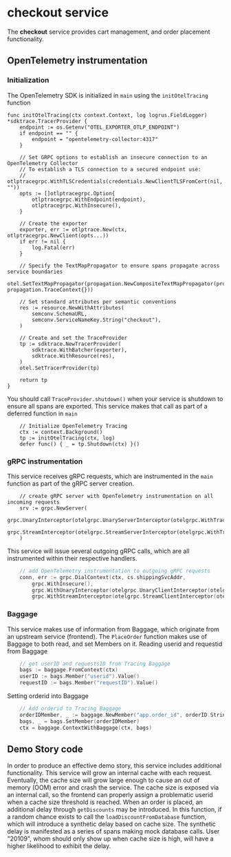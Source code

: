 # checkout service

The **checkout** service provides cart management, and order placement functionality.

## OpenTelemetry instrumentation

### Initialization
The OpenTelemetry SDK is initialized in `main` using the `initOtelTracing` function
```
func initOtelTracing(ctx context.Context, log logrus.FieldLogger) *sdktrace.TracerProvider {
	endpoint := os.Getenv("OTEL_EXPORTER_OTLP_ENDPOINT")
	if endpoint == "" {
		endpoint = "opentelemetry-collector:4317"
	}

	// Set GRPC options to establish an insecure connection to an OpenTelemetry Collector
	// To establish a TLS connection to a secured endpoint use:
	//   otlptracegrpc.WithTLSCredentials(credentials.NewClientTLSFromCert(nil, ""))
	opts := []otlptracegrpc.Option{
		otlptracegrpc.WithEndpoint(endpoint),
		otlptracegrpc.WithInsecure(),
	}

	// Create the exporter
	exporter, err := otlptrace.New(ctx, otlptracegrpc.NewClient(opts...))
	if err != nil {
		log.Fatal(err)
	}

	// Specify the TextMapPropagator to ensure spans propagate across service boundaries
	otel.SetTextMapPropagator(propagation.NewCompositeTextMapPropagator(propagation.Baggage{}, propagation.TraceContext{}))

	// Set standard attributes per semantic conventions
	res := resource.NewWithAttributes(
		semconv.SchemaURL,
		semconv.ServiceNameKey.String("checkout"),
	)

	// Create and set the TraceProvider
	tp := sdktrace.NewTracerProvider(
		sdktrace.WithBatcher(exporter),
		sdktrace.WithResource(res),
	)
	otel.SetTracerProvider(tp)

	return tp
}
```

You should call `TraceProvider.shutdown()` when your service is shutdown to ensure all spans are exported.
This service makes that call as part of a deferred function in `main`
```
	// Initialize OpenTelemetry Tracing
	ctx := context.Background()
	tp := initOtelTracing(ctx, log)
	defer func() { _ = tp.Shutdown(ctx) }()
```

### gRPC instrumentation
This service receives gRPC requests, which are instrumented in the `main` function as part of the gRPC server creation.
```
	// create gRPC server with OpenTelemetry instrumentation on all incoming requests
    srv := grpc.NewServer(
        grpc.UnaryInterceptor(otelgrpc.UnaryServerInterceptor(otelgrpc.WithTracerProvider(otel.GetTracerProvider()))),
        grpc.StreamInterceptor(otelgrpc.StreamServerInterceptor(otelgrpc.WithTracerProvider(otel.GetTracerProvider()))),
    )
```

This service will issue several outgoing gRPC calls, which are all instrumented within their respective handlers.
```go
	// add OpenTelemetry instrumentation to outgoing gRPC requests
	conn, err := grpc.DialContext(ctx, cs.shippingSvcAddr,
		grpc.WithInsecure(),
		grpc.WithUnaryInterceptor(otelgrpc.UnaryClientInterceptor(otelgrpc.WithTracerProvider(otel.GetTracerProvider()))),
		grpc.WithStreamInterceptor(otelgrpc.StreamClientInterceptor(otelgrpc.WithTracerProvider(otel.GetTracerProvider()))))
```

### Baggage 
This service makes use of information from Baggage, which originate from an upstream service (frontend).
The `PlaceOrder` function makes use of Baggage to both read, and set Members on it.
Reading userid and requestid from Baggage
```go
	// get userID and requestsID from Tracing Baggage
	bags := baggage.FromContext(ctx)
	userID := bags.Member("userid").Value()
	requestID := bags.Member("requestID").Value()
```

Setting orderid into Baggage
```go
	// Add orderid to Tracing Baggage
	orderIDMember, _ := baggage.NewMember("app.order_id", orderID.String())
	bags, _ = bags.SetMember(orderIDMember)
	ctx = baggage.ContextWithBaggage(ctx, bags)
```

## Demo Story code

In order to produce an effective demo story, this service includes additional functionality.
This service will grow an internal cache with each request.
Eventually, the cache size will grow large enough to cause an out of memory (OOM) error and crash the service.
The cache size is exposed via an internal call, so the frontend can properly assign a problematic userid when a cache size threshold is reached.
When an order is placed, an additional delay through `getDiscounts` may be introduced.
In this function, if a random chance exists to call the `loadDiscountFromDatabase` function, which will introduce a synthetic delay based on cache size.
The synthetic delay is manifested as a series of spans making mock database calls.
User "20109", whom should only show up when cache size is high, will have a higher likelihood to exhibit the delay.
